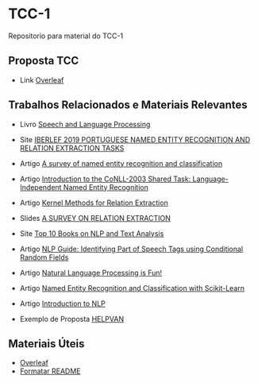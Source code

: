 # TCC-1
Repositorio para material do TCC-1

## Proposta TCC
* Link [Overleaf](https://www.overleaf.com/read/gptjqxqwstsq)

## Trabalhos Relacionados e Materiais Relevantes 
* Livro [Speech and Language Processing ](https://web.stanford.edu/~jurafsky/slp3/17.pdf)

* Site [IBERLEF 2019 PORTUGUESE NAMED ENTITY RECOGNITION AND RELATION EXTRACTION TASKS](http://www.inf.pucrs.br/linatural/wordpress/iberlef-2019/)

* Artigo [A survey of named entity recognition and classification](https://cswww.essex.ac.uk/staff/poesio/Teach/807/Readings/nadeau_sekine_2007.pdf)

* Artigo [Introduction to the CoNLL-2003 Shared Task:
Language-Independent Named Entity Recognition](https://arxiv.org/pdf/cs/0306050.pdf)

* Artigo [Kernel Methods for Relation Extraction](http://www.jmlr.org/papers/v3/zelenko03a.html)

* Slides [A SURVEY ON RELATION EXTRACTION](http://www.cs.cmu.edu/~nbach/papers/A-survey-on-Relation-Extraction-Slides.pdf)

* Site [Top 10 Books on NLP and Text Analysis](https://medium.com/sciforce/top-10-books-on-nlp-and-text-analysis-8393a9fd3f49)

* Artigo [NLP Guide: Identifying Part of Speech Tags using Conditional Random Fields](https://medium.com/analytics-vidhya/pos-tagging-using-conditional-random-fields-92077e5eaa31)

* Artigo [Natural Language Processing is Fun!](https://medium.com/@ageitgey/natural-language-processing-is-fun-9a0bff37854e)

* Artigo [Named Entity Recognition and Classification with Scikit-Learn](https://towardsdatascience.com/named-entity-recognition-and-classification-with-scikit-learn-f05372f07ba2)

* Artigo [Introduction to NLP](https://towardsdatascience.com/introduction-to-nlp-5bff2b2a7170)

* Exemplo de Proposta [HELPVAN](https://drive.google.com/file/d/1MsjNGsmKwc9JCs3PpIUqKrKV1OlN5IAc/view?ts=5b84a648)

## Materiais Úteis
* [Overleaf](https://v2.overleaf.com/)
* [Formatar README](https://help.github.com/articles/basic-writing-and-formatting-syntax/)

